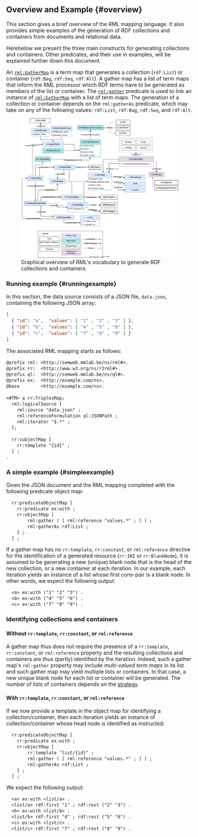 ## Overview and Example {#overview}

This section gives a brief overview of the RML mapping language. 
It also provides simple examples of the generation of RDF collections and containers from documents and relational data.

Herebelow we present the three main constructs for generating collections and containers. Other predicates, and their use in examples, will be explained further down this document.

An [`rml:GatherMap`](#rml-gathermap) is a term map that generates a collection (`rdf:List`) or container (`rdf:Bag`, `rdf:Seq`, `rdf:Alt`). 
A gather map has a list of term maps that inform the RML processor which RDF terms have to be generated as members of the list or container. 
The [`rml:gather`](#rml-gather) predicate is used to link an instance of [`rml:GatherMap`](#rml-gathermap) with a list of term maps. The generation of a collection or container depends on the `rml:gatherAs` predicate, which may take on any of the following values: `rdf:List`, `rdf:Bag`, `rdf:Seq`,  and `rdf:Alt`.

<figure>
  <img src="./resources/images/overview.svg" alt="Graphical overview of RML's vocabulary to generate RDF collections and containers."/>
  <figcaption>Graphical overview of RML's vocabulary to generate RDF collections and containers.</figcaption>
</figure>


### Running example {#runningexample}

In this section, the data source consists of a JSON file, `data.json`, containing the following JSON array:

```json
[ 
  { "id": "a",  "values": [ "1" , "2" , "3" ] },
  { "id": "b",  "values": [ "4" , "5" , "6" ] },
  { "id": "c",  "values": [ "7" , "8" , "9" ] } 
]
```

The associated RML mapping starts as follows:

```turtle
@prefix rml: <http://semweb.mmlab.be/ns/rml#>.
@prefix rr:  <http://www.w3.org/ns/r2rml#>.
@prefix ql:  <http://semweb.mmlab.be/ns/ql#>.
@prefix ex:  <http://example.com/ns>.
@base        <http://example.com/ns>.

<#TM> a rr:TriplesMap;
  rml:logicalSource [
    rml:source "data.json" ;
    rml:referenceFormulation ql:JSONPath ;
    rml:iterator "$.*" ;
  ];

  rr:subjectMap [
    rr:template "{id}" ;
  ] ;
.
```

### A simple example {#simpleexample}

Given the JSON document and the RML mapping completed with the following predicate object map:

```turtle
  rr:predicateObjectMap [
    rr:predicate ex:with ;
    rr:objectMap [
        rml:gather ( [ rml:reference "values.*" ; ] ) ;
        rml:gatherAs rdf:List ;
    ] ;
  ] ;
```

If a gather map has no `rr:template`, `rr:constant`, or `rml:reference` directive for the identification of a generated resource (`rr:IRI` or `rr:BlankNode`), it is assumed to be generating a new (unique) blank node that is the head of the new collection, or a new container at each iteration. In our example, each iteration yields an instance of a list whose first cons-pair is a blank node. In other words, we expect the following output: 

```turtle
  <a> ex:with ("1" "2" "3") .
  <b> ex:with ("4" "5" "6") .
  <c> ex:with ("7" "8" "9") .
```

### Identifying collections and containers

#### Without `rr:template`, `rr:constant`, or `rml:reference`

A gather map thus does not require the presence of a `rr:template`, `rr:constant`, or `rml:reference` property and the resulting collections and containers are thus (partly) identified by the iteration. Indeed, such a gather map's `rml:gather` property may include *multi-valued term maps* in its list and such gather map may yield multiple lists or containers. In that case, a new unique blank node for each list or container will be generated. The number of lists of containers depends on the [strategy](#rml-strategy).


#### With `rr:template`, `rr:constant`, or `rml:reference`

If we now provide a template in the object map for identifying a collection/container, then each iteration yields an instance of collection/container whose head node is identified as instructed:

```turtle
  rr:predicateObjectMap [
    rr:predicate ex:with ;
    rr:objectMap [
        rr:template "list/{id}" ;
        rml:gather ( [ rml:reference "values.*" ; ] ) ;
        rml:gatherAs rdf:List ;
    ] ;
  ] ;
```

We expect the following output:

```turtle
  <a> ex:with <list/a> .
  <list/a> rdf:first "1" ; rdf:rest ("2" "3") .
  <b> ex:with <list/b> .
  <list/b> rdf:first "4" ; rdf:rest ("5" "6") .
  <c> ex:with <list/c> .
  <list/c> rdf:first "7" ; rdf:rest ("8" "9") .
```